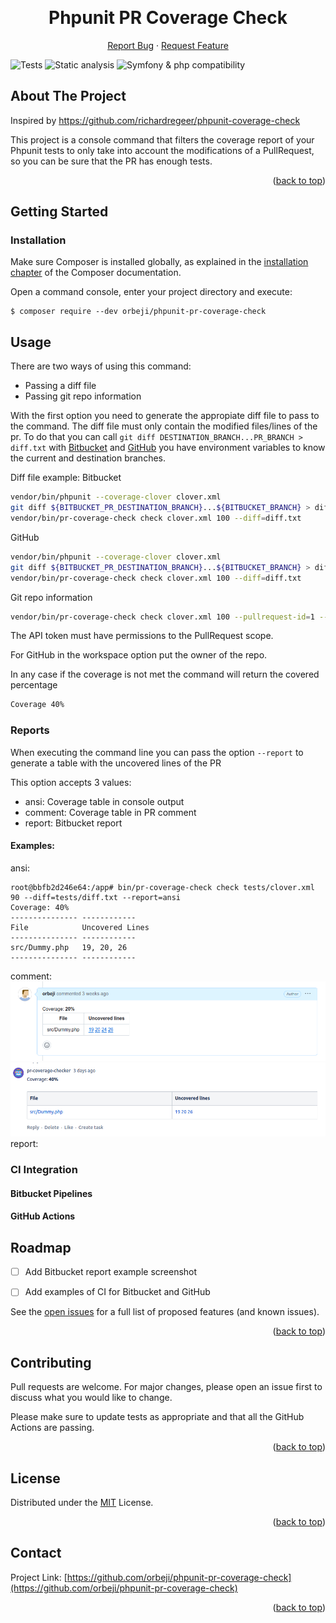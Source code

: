 <a name="readme-top"></a>


<!-- PROJECT LOGO -->
<br />
<div align="center">
<h1 align="center">Phpunit PR Coverage Check</h1>
  <p align="center">
    <a href="https://github.com/orbeji/phpunit-pr-coverage-check/issues">Report Bug</a>
    ·
    <a href="https://github.com/orbeji/phpunit-pr-coverage-check/issues">Request Feature</a>
  </p>
</div>


![Tests](https://github.com/orbeji/phpunit-pr-coverage-check/actions/workflows/tests.yml/badge.svg)
![Static analysis](https://github.com/orbeji/phpunit-pr-coverage-check/actions/workflows/static.yml/badge.svg)
![Symfony & php compatibility](https://github.com/orbeji/phpunit-pr-coverage-check/actions/workflows/compatibility.yml/badge.svg)


<!-- ABOUT THE PROJECT -->
## About The Project

Inspired by https://github.com/richardregeer/phpunit-coverage-check

This project is a console command that filters the coverage report of your Phpunit tests to only take into account the 
modifications of a PullRequest, so you can be sure that the PR has enough tests.

<p align="right">(<a href="#readme-top">back to top</a>)</p>

<!-- GETTING STARTED -->
## Getting Started

### Installation

Make sure Composer is installed globally, as explained in the
[installation chapter](https://getcomposer.org/doc/00-intro.md)
of the Composer documentation.

Open a command console, enter your project directory and execute:

```console
$ composer require --dev orbeji/phpunit-pr-coverage-check
```

<!-- USAGE EXAMPLES -->
## Usage
There are two ways of using this command:
* Passing a diff file
* Passing git repo information

With the first option you need to generate the appropiate diff file to pass to the command.
The diff file must only contain the modified files/lines of the pr. To do that you can call
`git diff DESTINATION_BRANCH...PR_BRANCH > diff.txt` with 
[Bitbucket](https://support.atlassian.com/bitbucket-cloud/docs/variables-and-secrets/) and 
[GitHub](https://docs.github.com/en/actions/learn-github-actions/variables#default-environment-variables) 
you have environment variables to know 
the current and destination branches.

Diff file example:
Bitbucket
```bash
vendor/bin/phpunit --coverage-clover clover.xml
git diff ${BITBUCKET_PR_DESTINATION_BRANCH}...${BITBUCKET_BRANCH} > diff.txt
vendor/bin/pr-coverage-check check clover.xml 100 --diff=diff.txt
```
GitHub
```bash
vendor/bin/phpunit --coverage-clover clover.xml
git diff ${BITBUCKET_PR_DESTINATION_BRANCH}...${BITBUCKET_BRANCH} > diff.txt
vendor/bin/pr-coverage-check check clover.xml 100 --diff=diff.txt
```
Git repo information
```bash
vendor/bin/pr-coverage-check check clover.xml 100 --pullrequest-id=1 --provider=Github --workspace=orbeji --repository=test --api_token=API_TOKEN 
```
The API token must have permissions to the PullRequest scope.

For GitHub in the workspace option put the owner of the repo.

In any case if the coverage is not met the command will return the covered percentage
```bash
Coverage 40%
 ```

### Reports
When executing the command line you can pass the option `--report` to generate a table with the uncovered lines of the PR

This option accepts 3 values:
* ansi: Coverage table in console output
* comment: Coverage table in PR comment
* report: Bitbucket report

#### Examples:
ansi:
```
root@bbfb2d246e64:/app# bin/pr-coverage-check check tests/clover.xml 90 --diff=tests/diff.txt --report=ansi
Coverage: 40%
--------------- ------------ 
File            Uncovered Lines
--------------- ------------ 
src/Dummy.php   19, 20, 26
--------------- ------------ 
```
comment:
  ![](docs/screenshots/github_comment.png)
  ![](docs/screenshots/bitbucket_comment.png)
report:

### CI Integration
#### Bitbucket Pipelines
#### GitHub Actions


<!-- ROADMAP -->
## Roadmap

- [ ] Add Bitbucket report example screenshot
- [ ] Add examples of CI for Bitbucket and GitHub 


See the [open issues](https://github.com/orbeji/phpunit-pr-coverage-check/issues) for a full list of proposed features (and known issues).

<p align="right">(<a href="#readme-top">back to top</a>)</p>



<!-- CONTRIBUTING -->
## Contributing

Pull requests are welcome. For major changes, please open an issue first
to discuss what you would like to change.

Please make sure to update tests as appropriate and that all the GitHub Actions are passing.

<p align="right">(<a href="#readme-top">back to top</a>)</p>



<!-- LICENSE -->
## License

Distributed under the [MIT](https://choosealicense.com/licenses/mit/) License. 

<p align="right">(<a href="#readme-top">back to top</a>)</p>



<!-- CONTACT -->
## Contact

Project Link: [https://github.com/orbeji/phpunit-pr-coverage-check](https://github.com/orbeji/phpunit-pr-coverage-check)

<p align="right">(<a href="#readme-top">back to top</a>)</p>
